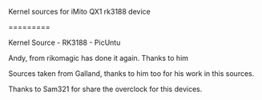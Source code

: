 Kernel sources for iMito QX1 rk3188 device

=========

Kernel Source - RK3188 - PicUntu


Andy, from rikomagic has done it again. Thanks to him

Sources taken from Galland, thanks to him too for his work in this sources.

Thanks to Sam321 for share the overclock for this devices.

